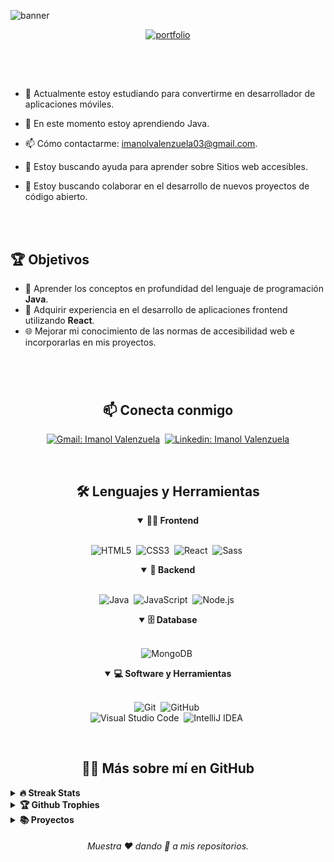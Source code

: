 ![banner](https://github.com/ImaaValenzuela/ImaaValenzuela/assets/104401181/01f9b64d-21b8-433a-b09b-613fbc00aacd)

<div align = "center">
    
[![portfolio](https://img.shields.io/badge/my_portfolio-000?style=for-the-badge&logo=ko-fi&logoColor=white&link=https://imanolvalenzuela.netlify.app/)](https://imanolvalenzuela.netlify.app/)
  
</div>




##

<br>

<br>



- 🔭 Actualmente estoy estudiando para convertirme en desarrollador de aplicaciones móviles.

- 🌱 En este momento estoy aprendiendo Java.

- 📫 Cómo contactarme: imanolvalenzuela03@gmail.com.

- 🤝 Estoy buscando ayuda para aprender sobre Sitios web accesibles.

- 👯 Estoy buscando colaborar en el desarrollo de nuevos proyectos de código abierto.


<br>
<br>

## 🏆 Objetivos

- 📖 Aprender los conceptos en profundidad del lenguaje de programación **Java**.
- 🚀 Adquirir experiencia en el desarrollo de aplicaciones frontend utilizando **React**.
- 🌐 Mejorar mi conocimiento de las normas de accesibilidad web e incorporarlas en mis proyectos.


#

<br>

<h2 align="center">📫 Conecta conmigo</h2>

<div align = "center">
    
[![Gmail: Imanol Valenzuela](https://img.shields.io/badge/-gmail-red?style=for-the-badge&logo=Gmail&logoColor=white&link=mailto:imanolvalenzuela03@gmail.com)](mailto:imanolvalenzuela03@gmail.com)&nbsp;
[![Linkedin: Imanol Valenzuela](https://img.shields.io/badge/-linkedin-blue?style=for-the-badge&logo=Linkedin&logoColor=white&link=https://www.linkedin.com/in/imanol-valenzuela-eguez/)](https://www.linkedin.com/in/imanol-valenzuela-eguez/)
  
</div>

<br>



<div align = "center">

<h2 align="center">🛠️ Lenguajes y Herramientas</h2>

<details open>
<summary><b>🏄‍♂️ Frontend</b></summary>
<br>
  
![HTML5](https://img.shields.io/badge/-HTML5-E34F26?style=for-the-badge&logo=html5&logoColor=white)&nbsp;
![CSS3](https://img.shields.io/badge/-CSS3-1572B6?style=for-the-badge&logo=css3)&nbsp;
![React](https://img.shields.io/badge/-React-%23404d59?style=for-the-badge&logo=react)&nbsp;
![Sass](https://img.shields.io/badge/-Sass-CC6699?style=for-the-badge&logo=sass&logoColor=white)&nbsp;
</details>

<details open>
<summary><b>🧰 Backend</b></summary>
<br>

![Java](https://img.shields.io/badge/java-%23ED8B00.svg?style=for-the-badge&logo=java&logoColor=white)&nbsp;
![JavaScript](https://img.shields.io/badge/Javascript-F7DF1E.svg?style=for-the-badge&logo=javascript&logoColor=black)&nbsp;
![Node.js](https://img.shields.io/badge/node.js-339933.svg?style=for-the-badge&logo=nodedotjs&logoColor=white)&nbsp;
</details>

<details open>
<summary><b>🗄️ Database</b></summary>
<br>

![MongoDB](https://img.shields.io/badge/-MongoDB-47A248?style=for-the-badge&logo=mongodb&logoColor=white)&nbsp;
</details>

<details open>
<summary><b>💻 Software y Herramientas</b></summary>
<br>

![Git](https://img.shields.io/badge/-Git-F05032?style=for-the-badge&logo=git&logoColor=white)&nbsp;
![GitHub](https://img.shields.io/badge/-GitHub-181717?style=for-the-badge&logo=github)&nbsp;
<br>
![Visual Studio Code](https://img.shields.io/badge/-VSCODE-007ACC?style=for-the-badge&&logo=visual-studio-code&logoColor=white)&nbsp;
![IntelliJ IDEA](https://img.shields.io/badge/IntelliJIDEA-000000.svg?style=for-the-badge&logo=intellij-idea&logoColor=white)&nbsp;
</details>

</div>


<br>

<h2 align="center">👨‍💻 Más sobre mí en GitHub</h2>


<details>
<summary><b>🔥 Streak Stats</b></summary>
<br>
<p align="center">
<img src="http://github-readme-streak-stats.herokuapp.com?user=ImaaValenzuela&theme=radical&hide_border=true" alt="ImaaValenzuela" width="390"/>
</p>
</details>

<details>
<summary><b>🏆 Github Trophies</b></summary>
<br>
<p align="center">
<img src="https://github-profile-trophy.vercel.app/?username=ImaaValenzuela&theme=discord" alt="ImaaValenzuela" />
</p>
</details>

<details>
<summary><b>📚 Proyectos</b></summary>
<br>
<p align="left">
    <div>
        <a href="[sanji.tech](https://sanji.tech/)" target="_blank" text-decoration="none"><h3> Sanji Tech </h3> </a>
        <a href="[sanji.tech](https://sanji.tech/)" target="_blank" text-decoration="none"><img src="https://imanolvalenzuela.netlify.app/assets/img/portfolio/sanji.jpg"/></a>
    </div>
</p>
</details>

  
  
<h6 align="center">Muestra ❤️ dando 🌟 a mis repositorios.</h6>
